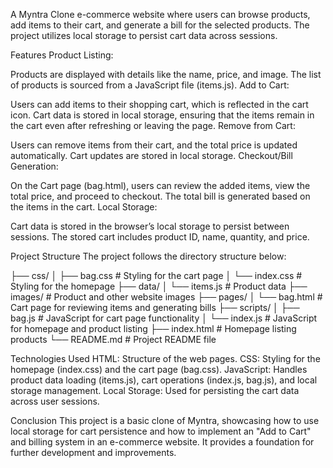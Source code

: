 A Myntra Clone e-commerce website where users can browse products, add items to their cart, and generate a bill for the selected products. The project utilizes local storage to persist cart data across sessions.

Features
Product Listing:

Products are displayed with details like the name, price, and image.
The list of products is sourced from a JavaScript file (items.js).
Add to Cart:

Users can add items to their shopping cart, which is reflected in the cart icon.
Cart data is stored in local storage, ensuring that the items remain in the cart even after refreshing or leaving the page.
Remove from Cart:

Users can remove items from their cart, and the total price is updated automatically.
Cart updates are stored in local storage.
Checkout/Bill Generation:

On the Cart page (bag.html), users can review the added items, view the total price, and proceed to checkout.
The total bill is generated based on the items in the cart.
Local Storage:

Cart data is stored in the browser’s local storage to persist between sessions.
The stored cart includes product ID, name, quantity, and price.


Project Structure
The project follows the directory structure below:


├── css/
│   ├── bag.css           # Styling for the cart page
│   └── index.css         # Styling for the homepage
├── data/
│   └── items.js          # Product data
├── images/               # Product and other website images
├── pages/
│   └── bag.html          # Cart page for reviewing items and generating bills
├── scripts/
│   ├── bag.js            # JavaScript for cart page functionality
│   └── index.js          # JavaScript for homepage and product listing
├── index.html            # Homepage listing products
└── README.md             # Project README file

Technologies Used
HTML: Structure of the web pages.
CSS: Styling for the homepage (index.css) and the cart page (bag.css).
JavaScript: Handles product data loading (items.js), cart operations (index.js, bag.js), and local storage management.
Local Storage: Used for persisting the cart data across user sessions.

Conclusion
This project is a basic clone of Myntra, showcasing how to use local storage for cart persistence and how to implement an "Add to Cart" and billing system in an e-commerce website. It provides a foundation for further development and improvements.
